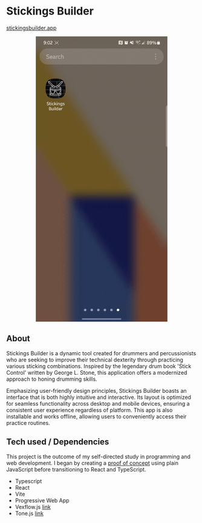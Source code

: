 # Stickings Builder

[stickingsbuilder.app](https://stickingsbuilder.app)

<p align="center">
  <img src="documentation/gifs/StickingsBuilderDemoPhoneIcon.gif">
</p>

## About

Stickings Builder is a dynamic tool created for drummers and percussionists who are seeking to improve their technical dexterity through practicing various sticking combinations. Inspired by the legendary drum book 'Stick Control' written by George L. Stone, this application offers a modernized approach to honing drumming skills.

Emphasizing user-friendly design principles, Stickings Builder boasts an interface that is both highly intuitive and interactive. Its layout is optimized for seamless functionality across desktop and mobile devices, ensuring a consistent user experience regardless of platform. This app is also installable and works offline, allowing users to conveniently access their practice routines.

## Tech used / Dependencies

This project is the outcome of my self-directed study in programming and web development. I began by creating a [proof of concept](https://github.com/rokelina/stickings-app) using plain JavaScript before transitioning to React and TypeScript.

- Typescript
- React
- Vite
- Progressive Web App
- Vexflow.js [link](https://github.com/0xfe/vexflow)
- Tone.js [link](https://github.com/Tonejs/Tone.js)
